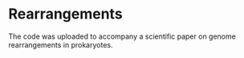 # Rearrangements

The code was uploaded to accompany a scientific paper on genome rearrangements in prokaryotes. 
